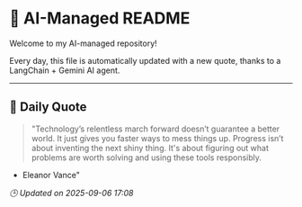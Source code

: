 # 🧠 AI-Managed README

Welcome to my AI-managed repository!

Every day, this file is automatically updated with a new quote, thanks to a LangChain + Gemini AI agent.

---

## 📅 Daily Quote

> "Technology’s relentless march forward doesn’t guarantee a better world.
It just gives you faster ways to mess things up.
Progress isn’t about inventing the next shiny thing.
It's about figuring out what problems are worth solving
and using these tools responsibly.

- Eleanor Vance"

*🕒 Updated on 2025-09-06 17:08*